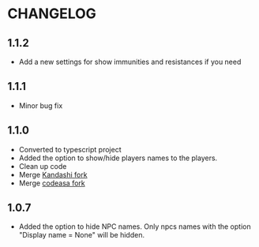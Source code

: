 # CHANGELOG

## 1.1.2

- Add a new settings for show immunities and resistances if you need
## 1.1.1

- Minor bug fix
## 1.1.0

- Converted to typescript project
- Added the option to show/hide players names to the players. 
- Clean up code
- Merge [Kandashi  fork](https://github.com/kandashi/health-monitor)
- Merge [codeasa fork](https://github.com/codeadsa/health-monitor)

## 1.0.7

- Added the option to hide NPC names. Only npcs names with the option "Display name = None" will be hidden. 

